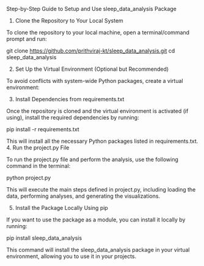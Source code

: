 Step-by-Step Guide to Setup and Use sleep_data_analysis Package
1. Clone the Repository to Your Local System

To clone the repository to your local machine, open a terminal/command prompt and run:

git clone https://github.com/prithviraj-kt/sleep_data_analysis.git
cd sleep_data_analysis

2. Set Up the Virtual Environment (Optional but Recommended)

To avoid conflicts with system-wide Python packages, create a virtual environment:


3. Install Dependencies from requirements.txt

Once the repository is cloned and the virtual environment is activated (if using), install the required dependencies by running:

pip install -r requirements.txt

This will install all the necessary Python packages listed in requirements.txt.
4. Run the project.py File

To run the project.py file and perform the analysis, use the following command in the terminal:

python project.py

This will execute the main steps defined in project.py, including loading the data, performing analyses, and generating the visualizations.

5. Install the Package Locally Using pip

If you want to use the package as a module, you can install it locally by running:

pip install sleep_data_analysis

This command will install the sleep_data_analysis package in your virtual environment, allowing you to use it in your projects.